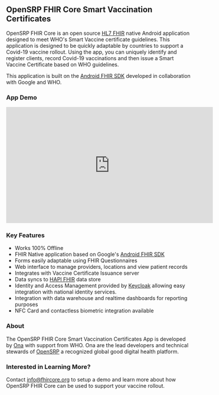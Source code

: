 ## OpenSRP FHIR Core Smart Vaccination Certificates

OpenSRP FHIR Core is an open source [HL7 FHIR](https://www.hl7.org/fhir/overview.html) native Android application designed to meet WHO's Smart Vaccine certificate guidelines. This application is designed to be quickly adaptable by countries to support a Covid-19 vaccine rollout.  Using the app, you can uniquely identify and register clients, record Covid-19 vaccinations and then issue a Smart Vaccine Certificate based on WHO guidelines.

This application is built on the [Android FHIR SDK](https://github.com/google/android-fhir) developed in collaboration with Google and WHO.

### App Demo
<center><iframe width="560" height="315" src="https://www.youtube-nocookie.com/embed/Sj3ogB-PVVo" title="YouTube video player" frameborder="0" allow="accelerometer; autoplay; clipboard-write; encrypted-media; gyroscope; picture-in-picture" allowfullscreen></iframe></center>

### Key Features

* Works 100% Offline
* FHIR Native application based on Google's [Android FHIR SDK](https://github.com/google/android-fhir)
* Forms easily adaptable using FHIR Questionnaires 
* Web interface to manage providers, locations and view patient records
* Integrates with Vaccine Certificate Issuance server
* Data syncs to [HAPI FHIR](https://hapifhir.io) data store
* Identity and Access Management provided by [Keycloak](https://www.keycloak.org) allowing easy integration with national identity services.
* Integration with data warehouse and realtime dashboards for reporting purposes
* NFC Card and contactless biometric integration available



### About

The OpenSRP FHIR Core Smart Vaccination Certificates App is developed by [Ona](https://ona.io) with support from WHO.  Ona are the lead developers and technical stewards of [OpenSRP](https://smartregister.org) a recognized global good digital health platform.


### Interested in Learning More?

Contact [info@fhircore.org](mailto:info@fhircore.org) to setup a demo and learn more about how OpenSRP FHIR Core can be used to support your vaccine rollout.



